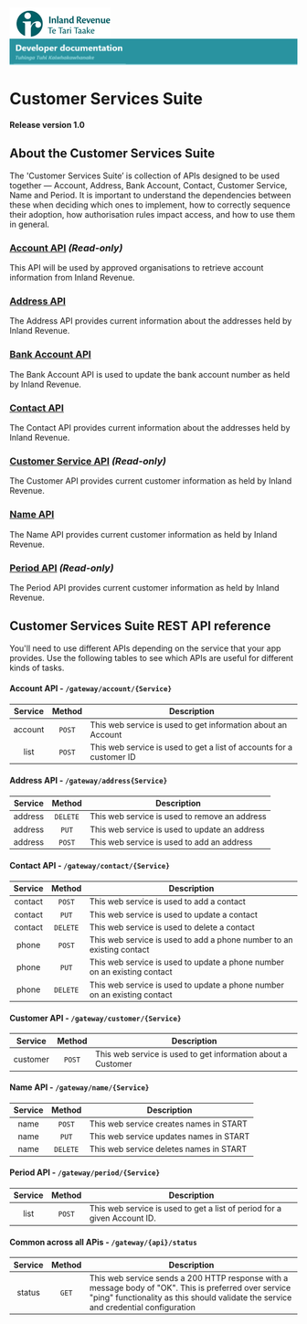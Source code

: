 
![IRD logo](../Images/IRlogo.gif)
![Software Dev](../Images/SoftwareDev.png)

# Customer Services Suite
#### Release version 1.0 

## About the Customer Services Suite
The 'Customer Services Suite’ is collection of APIs designed to be used together — Account, Address, Bank Account, Contact, Customer Service, Name and Period. It is 
important to understand the dependencies between these when deciding which ones to implement, how to correctly sequence their adoption, how authorisation rules 
impact access, and how to use them in general. 

### [Account API](Account%20API) _(Read-only)_
This API will be used by approved organisations to retrieve account information from Inland Revenue.

### [Address API](Address%20API)
The Address API provides current information about the addresses held by Inland Revenue.

### [Bank Account API](Bank%20Account%20API) 
The Bank Account API is used to update the bank account number as held by Inland Revenue.

### [Contact API](Contact%20API) 
The Contact API provides current information about the addresses held by Inland Revenue.

### [Customer Service API](Customer%20Service%20API) _(Read-only)_
The Customer API provides current customer information as held by Inland Revenue. 

### [Name API](Name%20API)
The Name API provides current customer information as held by Inland Revenue. 

### [Period API](Period%20API) _(Read-only)_
The Period API provides current customer information as held by Inland Revenue. 


## Customer Services Suite REST API reference

You'll need to use different APIs depending on the service that your app provides. Use the following tables to see which APIs are useful for different kinds of tasks.

#### Account API - `/gateway/account/{Service}`
| Service | Method | Description | 
| :--: | :--: | -- |
| account | `POST` | This web service is used to get information about an Account | 
| list | `POST` | This web service is used to get a list of accounts for a customer ID | 

#### Address API - `/gateway/address{Service}`
| Service | Method | Description | 
| -- | :--: | -- |
| address | `DELETE` | This web service is used to remove an address | 
| address | `PUT` | This web service is used to update an address | 
| address | `POST` | This web service is used to add an address |

#### Contact API - `/gateway/contact/{Service}`
| Service | Method | Description | 
| :--: | :--: | -- |
| contact | `POST` | This web service is used to add a contact | 
| contact | `PUT` | This web service is used to update a contact | 
| contact | `DELETE` | This web service is used to delete a contact | 
| phone | `POST` | This web service is used to add a phone number to an existing contact | 
| phone | `PUT` | This web service is used to update a phone number on an existing contact | 
| phone | `DELETE` | This web service is used to update a phone number on an existing contact | 

#### Customer API - `/gateway/customer/{Service}`
| Service | Method | Description | 
| :--: | :--: | -- |
| customer | `POST` | This web service is used to get information about a Customer |


#### Name API - `/gateway/name/{Service}`
| Service | Method | Description | 
| :--: | :--: | -- |
| name | `POST` | This web service creates names in START |
| name | `PUT` | This web service updates names in START |
| name | `DELETE` | This web service deletes names in START |

#### Period API - `/gateway/period/{Service}`
| Service | Method | Description | 
| :--: | :--: | -- |
| list | `POST` | This web service is used to get a list of period for a given Account ID.| 


#### Common across all APis - `/gateway/{api}/status`
| Service | Method | Description | 
| :--: | :--: | -- |
| status | `GET` | This web service sends a 200 HTTP response with a message body of "OK". This is preferred over service "ping" functionality as this should validate the service and credential configuration | 